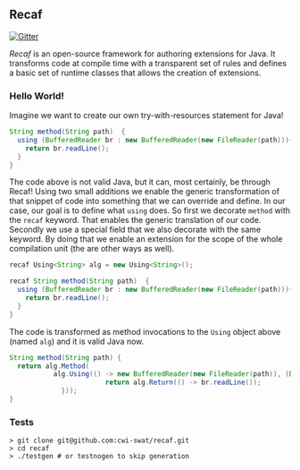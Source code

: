 
## Recaf
[![Gitter](https://badges.gitter.im/cwi-swat/recaf.svg)](https://gitter.im/cwi-swat/recaf?utm_source=badge&utm_medium=badge&utm_campaign=pr-badge)

_Recaf_ is an open-source framework for authoring extensions for Java. It transforms code at compile time with a transparent set of rules and defines a basic set of runtime classes that allows the creation of extensions.

### Hello World!

Imagine we want to create our own try-with-resources statement for Java!
```Java
String method(String path)  {
  using (BufferedReader br : new BufferedReader(new FileReader(path))){ 
    return br.readLine();
  }
}
```

The code above is not valid Java, but it can, most certainly, be through Recaf! Using two small additions we enable the generic transformation of that snippet of code into something that we can override and define. In our case, our goal is to define what
```using``` does. So first we decorate ```method``` with the ```recaf``` keyword. That enables the generic translation of our code. Secondly we use a special field that we also decorate with the same keyword. By doing that we enable an extension for the scope of the whole compilation unit (the are other ways as well).
```Java
recaf Using<String> alg = new Using<String>();

recaf String method(String path)  {
  using (BufferedReader br : new BufferedReader(new FileReader(path))){ 
    return br.readLine();
  }
}
```

The code is transformed as method invocations to the ```Using``` object above (named ```alg```) and it is valid Java now.
```Java
String method(String path) {
  return alg.Method(
           alg.Using(() -> new BufferedReader(new FileReader(path)), (BufferedReader br) -> {
                        return alg.Return(() -> br.readLine());
		     }));
}	
```

### Tests

```shell
> git clone git@github.com:cwi-swat/recaf.git
> cd recaf
> ./testgen # or testnogen to skip generation
```
